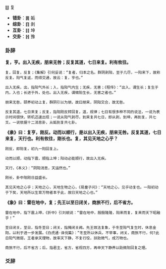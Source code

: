 ䷗ 复

+ **错卦**：䷫ 姤
+ **综卦**：䷖ 剥
+ **互卦**：䷁ 坤
+ **交卦**：䷏ 豫 

### 卦辞

**复，亨。出入无疾，朋来无咎；反复其道，七日来复。利有攸往。**

```
复，回复，反复；《集解》引何妥说：“复者，归本之名。群阴剥阳，至于几尽，一阳来下，故称反复。阳气复返，而得交通，故云：复，亨也。”

出入无疾，出，指阳气外长；入，指阳气内生；无疾，无害；《程传》：“出入，谓生长；复生于内，入也；长进于外，处也。出入无疾，谓微阳生长，无害之者也。”

朋来无咎，颐养初动上复，群阴引以为朋，故曰朋来，阴阳交合，故无咎。

反复其道，七日来复；反复，指阳刚反转回复，道，规律；七日有很多种不同的说法，一说为表示时间很快，转机迅速出现；一说从阳气剥尽，到来复共七日，即从剥，到坤，再到复，共七爻。一说依据十二消息卦，从姤到复共七卦。
```

**《彖》曰：复亨，刚反。动而以顺行，是以出入无疾，朋来无咎。反复其道，七日来复，天行也。利有攸往，刚长也。复，其见天地之心乎？**

```
刚反，即阳复，初九一阳回复上。

动而以顺，动指下震，顺指上坤；阳动必能顺行，故出入无疾。

天行，《本义》：“阴阳消息，天运然也。”

刚长，卦中阳刚日益盛长。

其见天地之心乎；天地之心，天地生物之心，《易童子问》：“天地之心，见乎动复也。一阳初动于下矣，天地所以生育万物者本于此，故曰天地之心也。”
```

**《象》曰：雷在地中，复；先王以至日闭关，商旅不行，后不省方。**

```
雷在地中，指下震上坤，《折中》引刘蜕说：“雷在地中，殷殷隆隆，阳来而复，复来而天下昭融乎！”

至日闭关，至日，指冬至日；闭关，指掩闭关阙。先王效法复象，于冬至阳气复生时，休息金阳，以利于进一步发展。《白虎通·诛伐篇》：“冬至所以休兵，不举事，闭关，商旅不行，何?此日阳气微弱，王者承天理物，故率天下静，不复行役，扶助微气，成万物也。

商旅不行，后不省方；后，指君主，省方，省视四方，再申天下静养以助微阳回复之理。
```

### 爻辞

